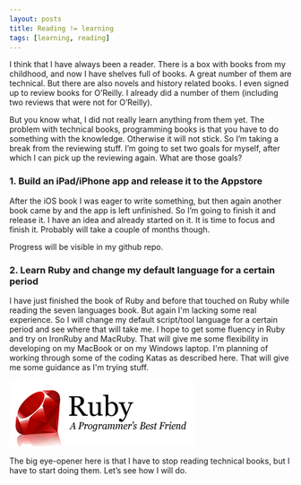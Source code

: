 ```yaml
---
layout: posts
title: Reading != learning
tags: [learning, reading]
---
```

I think that I have always been a reader. There is a box with books from my childhood, and now I have shelves full of books. A great number of them are technical. But there are also novels and history related books. I even signed up to review books for O’Reilly. I already did a number of them (including two reviews that were not for O’Reilly).

But you know what, I did not really learn anything from them yet. The problem with technical books, programming books is that you have to do something with the knowledge. Otherwise it will not stick. So I’m taking a break from the reviewing stuff. I’m going to set two goals for myself, after which I can pick up the reviewing again. What are those goals?

### 1. Build an iPad/iPhone app and release it to the Appstore

After the iOS book I was eager to write something, but then again another book came by and the app is left unfinished. So I’m going to finish it and release it. I have an idea and already started on it. It is time to focus and finish it. Probably will take a couple of months though.

Progress will be visible in my github repo.

### 2. Learn Ruby and change my default language for a certain period

I have just finished the book of Ruby and before that touched on Ruby while reading the seven languages book. But again I'm lacking some real experience.
So I will change my default script/tool language for a certain period and see where that will take me.
I hope to get some fluency in Ruby and try on IronRuby and MacRuby. That will give me some flexibility in developing on my MacBook or on my Windows laptop. I'm planning of working through some of the coding Katas as described here. That will give me some guidance as I'm trying stuff.

![Ruby, a programmer's Best Friend](/images/ruby.gif)

The big eye-opener here is that I have to stop reading technical books, but I have to start doing them. Let’s see how I will do.